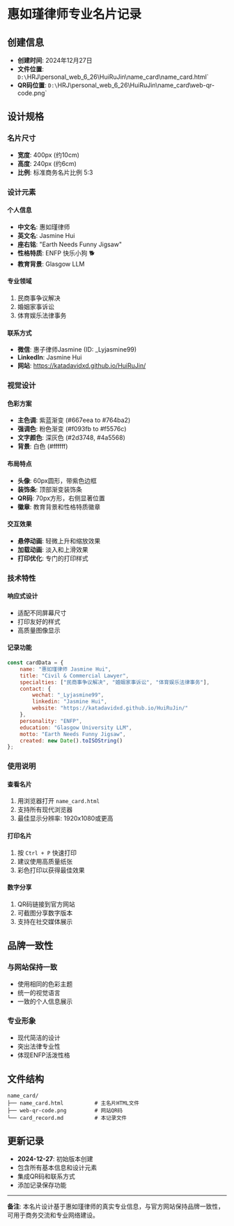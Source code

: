 # 惠如瑾律师专业名片记录

## 创建信息
- **创建时间**: 2024年12月27日
- **文件位置**: `D:\`HRJ\personal_web_6_26\HuiRuJin\name_card\name_card.html`
- **QR码位置**: `D:\`HRJ\personal_web_6_26\HuiRuJin\name_card\web-qr-code.png`

## 设计规格

### 名片尺寸
- **宽度**: 400px (约10cm)
- **高度**: 240px (约6cm)
- **比例**: 标准商务名片比例 5:3

### 设计元素

#### 个人信息
- **中文名**: 惠如瑾律师
- **英文名**: Jasmine Hui
- **座右铭**: "Earth Needs Funny Jigsaw"
- **性格特质**: ENFP 快乐小狗 🐕
- **教育背景**: Glasgow LLM

#### 专业领域
1. 民商事争议解决
2. 婚姻家事诉讼
3. 体育娱乐法律事务

#### 联系方式
- **微信**: 惠子律师Jasmine (ID: _Lyjasmine99)
- **LinkedIn**: Jasmine Hui
- **网站**: https://katadavidxd.github.io/HuiRuJin/

### 视觉设计

#### 色彩方案
- **主色调**: 紫蓝渐变 (#667eea to #764ba2)
- **强调色**: 粉色渐变 (#f093fb to #f5576c)
- **文字颜色**: 深灰色 (#2d3748, #4a5568)
- **背景**: 白色 (#ffffff)

#### 布局特点
- **头像**: 60px圆形，带紫色边框
- **装饰条**: 顶部渐变装饰条
- **QR码**: 70px方形，右侧显著位置
- **徽章**: 教育背景和性格特质徽章

#### 交互效果
- **悬停动画**: 轻微上升和缩放效果
- **加载动画**: 淡入和上滑效果
- **打印优化**: 专门的打印样式

### 技术特性

#### 响应式设计
- 适配不同屏幕尺寸
- 打印友好的样式
- 高质量图像显示

#### 记录功能
```javascript
const cardData = {
    name: "惠如瑾律师 Jasmine Hui",
    title: "Civil & Commercial Lawyer",
    specialties: ["民商事争议解决", "婚姻家事诉讼", "体育娱乐法律事务"],
    contact: {
        wechat: "_Lyjasmine99",
        linkedin: "Jasmine Hui",
        website: "https://katadavidxd.github.io/HuiRuJin/"
    },
    personality: "ENFP",
    education: "Glasgow University LLM",
    motto: "Earth Needs Funny Jigsaw",
    created: new Date().toISOString()
};
```

### 使用说明

#### 查看名片
1. 用浏览器打开 `name_card.html`
2. 支持所有现代浏览器
3. 最佳显示分辨率: 1920x1080或更高

#### 打印名片
1. 按 `Ctrl + P` 快速打印
2. 建议使用高质量纸张
3. 彩色打印以获得最佳效果

#### 数字分享
1. QR码链接到官方网站
2. 可截图分享数字版本
3. 支持在社交媒体展示

## 品牌一致性

### 与网站保持一致
- 使用相同的色彩主题
- 统一的视觉语言
- 一致的个人信息展示

### 专业形象
- 现代简洁的设计
- 突出法律专业性
- 体现ENFP活泼性格

## 文件结构
```
name_card/
├── name_card.html          # 主名片HTML文件
├── web-qr-code.png         # 网站QR码
└── card_record.md          # 本记录文件
```

## 更新记录
- **2024-12-27**: 初始版本创建
- 包含所有基本信息和设计元素
- 集成QR码和联系方式
- 添加记录保存功能

---

**备注**: 本名片设计基于惠如瑾律师的真实专业信息，与官方网站保持品牌一致性，可用于商务交流和专业网络建设。 